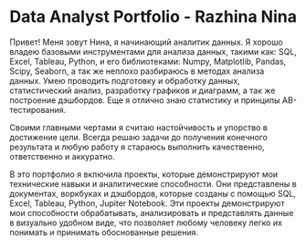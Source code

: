 # Data Analyst Portfolio - Razhina Nina

Привет!
Меня зовут Нина, я начинающий аналитик данных. 
Я хорошо владею базовыми инструментами для анализа данных, такими как: SQL, Excel, Tableau, Python, и его библиотеками: Numpy, Matplotlib, Pandas, Scipy, Seaborn, а так же неплохо разбираюсь в методах анализа данных. 
Умею проводить подготовку и обработку данных, статистический анализ, разработку графиков и диаграмм, а так же построение дэшбордов. Еще я отлично знаю статистику и принципы AB-тестирования.

Своими главными чертами я считаю настойчивость и упорство в достижение цели. Всегда решаю задачи до получения конечного результата и любую работу я стараюсь выполнить качественно, ответственно и аккуратно.

В это портфолио я включила проекты, которые демонстрируют мои технические навыки и аналитические способности. Они представлены в документах, воркбуках и дэшбордов, которые созданы с помощью SQL, Excel, Tableau, Python, Jupiter Notebook. 
Эти проекты демонстрируют мои способности обрабатывать, анализировать и представлять данные в визуально удобном виде, что позволяет любому человеку легко их понимать и принимать обоснованные решения.

